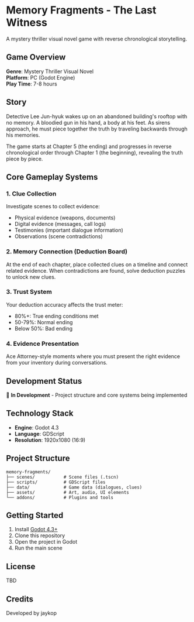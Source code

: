 # Memory Fragments - The Last Witness

A mystery thriller visual novel game with reverse chronological storytelling.

## Game Overview

**Genre**: Mystery Thriller Visual Novel  
**Platform**: PC (Godot Engine)  
**Play Time**: 7-8 hours

## Story

Detective Lee Jun-hyuk wakes up on an abandoned building's rooftop with no memory. A bloodied gun in his hand, a body at his feet. As sirens approach, he must piece together the truth by traveling backwards through his memories.

The game starts at Chapter 5 (the ending) and progresses in reverse chronological order through Chapter 1 (the beginning), revealing the truth piece by piece.

## Core Gameplay Systems

### 1. Clue Collection
Investigate scenes to collect evidence:
- Physical evidence (weapons, documents)
- Digital evidence (messages, call logs)
- Testimonies (important dialogue information)
- Observations (scene contradictions)

### 2. Memory Connection (Deduction Board)
At the end of each chapter, place collected clues on a timeline and connect related evidence. When contradictions are found, solve deduction puzzles to unlock new clues.

### 3. Trust System
Your deduction accuracy affects the trust meter:
- 80%+: True ending conditions met
- 50-79%: Normal ending
- Below 50%: Bad ending

### 4. Evidence Presentation
Ace Attorney-style moments where you must present the right evidence from your inventory during conversations.

## Development Status

🚧 **In Development** - Project structure and core systems being implemented

## Technology Stack

- **Engine**: Godot 4.3
- **Language**: GDScript
- **Resolution**: 1920x1080 (16:9)

## Project Structure

```
memory-fragments/
├── scenes/           # Scene files (.tscn)
├── scripts/          # GDScript files
├── data/             # Game data (dialogues, clues)
├── assets/           # Art, audio, UI elements
└── addons/           # Plugins and tools
```

## Getting Started

1. Install [Godot 4.3+](https://godotengine.org/download)
2. Clone this repository
3. Open the project in Godot
4. Run the main scene

## License

TBD

## Credits

Developed by jaykop
